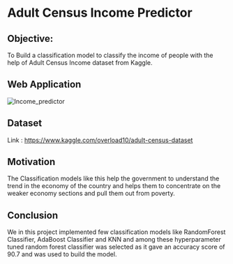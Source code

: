 # Adult Census Income Predictor

## Objective:

To Build a classification model to classify the income of people with the help of Adult Census Income dataset from Kaggle.


## Web Application 
 ![Income_predictor](https://user-images.githubusercontent.com/97951338/150997129-90f01058-3b8f-4cd0-8ff0-c2a82d58c3f9.png)


## Dataset
 Link : https://www.kaggle.com/overload10/adult-census-dataset
 
 
 ## Motivation
   The Classification models like this help the government to understand the trend in the economy of the country and helps them to concentrate on the weaker economy sections and pull them out from poverty.


 ## Conclusion
  We in this project implemented few classification models like RandomForest Classifier, AdaBoost Classifier and KNN and among these hyperparameter tuned random forest classifier was selected as it gave an accuracy score of 90.7 and was used to build the model.
 
 
